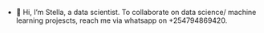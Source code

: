 - 👋 Hi, I’m Stella, a data scientist. To collaborate on data science/ machine learning projescts, reach me via whatsapp on +254794869420.

<!---
karimistella/karimistella is a ✨ special ✨ repository because its `README.md` (this file) appears on your GitHub profile.
You can click the Preview link to take a look at your changes.
--->

